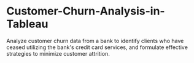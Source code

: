# Customer-Churn-Analysis-in-Tableau
Analyze customer churn data from a bank to identify clients who have ceased utilizing the bank's credit card services, and formulate 
effective strategies to minimize customer attrition.
